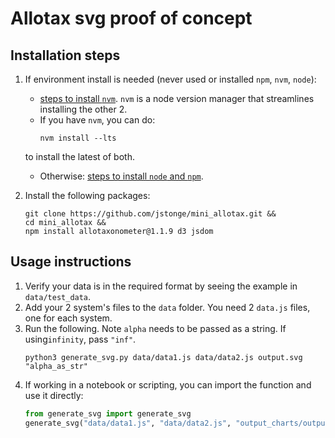 # Allotax svg proof of concept

## Installation steps

1. If environment install is needed (never used or installed `npm`, `nvm`, `node`):
    - [steps to install `nvm`](https://github.com/nvm-sh/nvm?tab=readme-ov-file#installing-and-updating). `nvm` is a node version manager that streamlines installing the other 2.
    - If you have `nvm`, you can do:
        ```shell
        nvm install --lts
        ```
    to install the latest of both.
    - Otherwise: [steps to install `node` and `npm`](https://docs.npmjs.com/downloading-and-installing-node-js-and-npm).


1. Install the following packages:
    ```shell
    git clone https://github.com/jstonge/mini_allotax.git &&
    cd mini_allotax &&
    npm install allotaxonometer@1.1.9 d3 jsdom
    ```

## Usage instructions
1. Verify your data is in the required format by seeing the example in `data/test_data`.
1. Add your 2 system's files to the `data` folder. You need 2 `data.js` files, one for each system.
1. Run the following. Note `alpha` needs to be passed as a string. If using`infinity`, pass `"inf"`.
    ```shell
    python3 generate_svg.py data/data1.js data/data2.js output.svg "alpha_as_str"
    ```
1. If working in a notebook or scripting, you can import the function and use it directly:
    ```python
    from generate_svg import generate_svg
    generate_svg("data/data1.js", "data/data2.js", "output_charts/output.svg", "alpha_as_str")
    ```